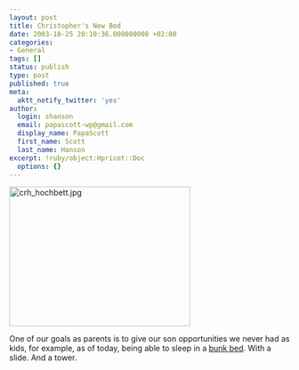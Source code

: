 ```yaml
---
layout: post
title: Christopher's New Bed
date: 2003-10-25 20:10:36.000000000 +02:00
categories:
- General
tags: []
status: publish
type: post
published: true
meta:
  aktt_notify_twitter: 'yes'
author:
  login: shanson
  email: papascott-wp@gmail.com
  display_name: PapaScott
  first_name: Scott
  last_name: Hanson
excerpt: !ruby/object:Hpricot::Doc
  options: {}
---
```

<p><img alt="crh_hochbett.jpg" src="http://www.papascott.de/wordpress/wp-content/uploads/2003/10/crh_hochbett.jpg" width="325" height="251" border="0" /></p>
<p>One of our goals as parents is to give our son opportunities we never had as kids, for example, as of today, being able to sleep in a <a title="Christopher's New Bed: Waving" href="http://papascott.typepad.com/photos/christophers_new_bed/img_0116.html">bunk bed</a>. With a slide. And a tower.</p>

